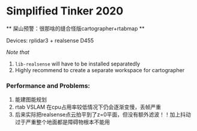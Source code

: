 # Simplified Tinker 2020

** 屎山预警：很那啥的缝合怪版cartographer+rtabmap **  

Devices: rplidar3 + realsense D455  

*Note that*
1. `lib-realsense` will have to be installed separatedly
2. Highly recommend to create a separate workspace for cartographer

### Performance and Problems:
1. 能建图能规划
2. rtab VSLAM 在cpu占用率较低情况下仍会逐渐变慢，丢帧严重
3. 后来实际把realsense点云拍平到了z=0平面，但没有额外滤波！！加上抖动过于严重整个地面都是障碍物根本不能用
